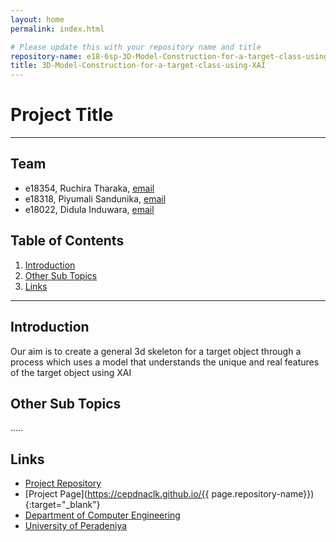 ```yaml
---
layout: home
permalink: index.html

# Please update this with your repository name and title
repository-name: e18-6sp-3D-Model-Construction-for-a-target-class-using-XAI-Group16
title: 3D-Model-Construction-for-a-target-class-using-XAI
---
```


[comment]: # "This is the standard layout for the project, but you can clean this and use your own template"

# Project Title

---

## Team
-  e18354, Ruchira Tharaka, [email](e18354@eng.pdn.ac.lk)
-  e18318, Piyumali Sandunika, [email](e18318@eng.pdn.ac.lk)
-  e18022, Didula Induwara, [email](e18022@eng.pdn.ac.lk)

## Table of Contents
1. [Introduction](#introduction)
2. [Other Sub Topics](#other-sub-topics)
3. [Links](#links)

---

## Introduction

Our aim is to create a general 3d skeleton for a target object through a process which uses a model that understands  the unique and real features of the target object using XAI

## Other Sub Topics

.....

## Links

- [Project Repository](https://github.com/cepdnaclk/e18-6sp-3D-Model-Construction-for-a-target-class-using-XAI-Group16)
- [Project Page](https://cepdnaclk.github.io/{{ page.repository-name}}){:target="_blank"}
- [Department of Computer Engineering](http://www.ce.pdn.ac.lk/)
- [University of Peradeniya](https://eng.pdn.ac.lk/)


[//]: # (Please refer this to learn more about Markdown syntax)
[//]: # (https://github.com/adam-p/markdown-here/wiki/Markdown-Cheatsheet)

